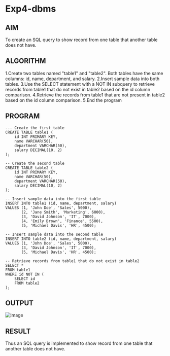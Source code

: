 # Exp4-dbms
## AIM
To create an SQL query to show record from one table that another table does not have.

## ALGORITHM 
1.Create two tables named "table1" and "table2". Both tables have the same columns: id, name, department, and salary.
2.Insert sample data into both tables.
3.Use the SELECT statement with a NOT IN subquery to retrieve records from table1 that do not exist in table2 based on the id column comparison.
4.Retrieve the records from table1 that are not present in table2 based on the id column comparison.
5.End the program
## PROGRAM
```
--- Create the first table
CREATE TABLE table1 (
    id INT PRIMARY KEY,
    name VARCHAR(50),
    department VARCHAR(50),
    salary DECIMAL(10, 2)
);

-- Create the second table
CREATE TABLE table2 (
    id INT PRIMARY KEY,
    name VARCHAR(50),
    department VARCHAR(50),
    salary DECIMAL(10, 2)
);

-- Insert sample data into the first table
INSERT INTO table1 (id, name, department, salary)
VALUES (1, 'John Doe', 'Sales', 5000),
       (2, 'Jane Smith', 'Marketing', 6000),
       (3, 'David Johnson', 'IT', 7000),
       (4, 'Emily Brown', 'Finance', 5500),
       (5, 'Michael Davis', 'HR', 4500);

-- Insert sample data into the second table
INSERT INTO table2 (id, name, department, salary)
VALUES (1, 'John Doe', 'Sales', 5000),
       (3, 'David Johnson', 'IT', 7000),
       (5, 'Michael Davis', 'HR', 4500);

-- Retrieve records from table1 that do not exist in table2
SELECT *
FROM table1
WHERE id NOT IN (
    SELECT id
    FROM table2
);
```
## OUTPUT
![image](https://github.com/Archana2003-Jkumar/Exp4-dbms/assets/93427594/9e8e01eb-4a54-426b-8820-9e1617919783)

## RESULT
Thus an SQL query is implemented to show record from one table that another table does not have.
